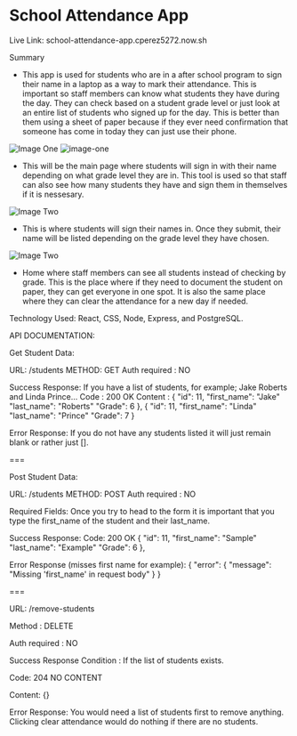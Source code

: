 # School Attendance App

Live Link: 
school-attendance-app.cperez5272.now.sh

Summary
- This app is used for students who are in a after school program to sign their name in a laptop as a way to mark their attendance. This is important so staff members can know what students they have during the day. They can check based on a student grade level or just look at an entire list of students who signed up for the day. This is better than them using a sheet of paper because if they ever need confirmation that someone has come in today they can just use their phone. 

![Image One](https://imgur.com/8OIJHNS)
<img src="https://imgur.com/8OIJHNS" alt="image-one"> 

- This will be the main page where students will sign in with their name depending on what grade level they are in. This tool is used so that staff can also see how many students they have and sign them in themselves if it is nessesary. 

![Image Two](https://imgur.com/YWCpZIL)

- This is where students will sign their names in. Once they submit, their name will be listed depending on the grade level they have chosen. 

![Image Two](https://imgur.com/aXRkYEK)

- Home where staff members can see all students instead of checking by grade. This is the place where if they need to document the student on paper, they can get everyone in one spot. It is also the same place where they can clear the attendance for a new day if needed. 

Technology Used: React, CSS, Node, Express, and PostgreSQL.

API DOCUMENTATION: 

Get Student Data:

URL: /students
METHOD: GET
Auth required : NO

Success Response: If you have a list of students, for example; Jake Roberts and Linda Prince...
Code : 200 OK
Content :
 {
            "id": 11,
            "first_name": "Jake"
            "last_name": "Roberts"
            "Grade": 6
        },
 {
            "id": 11,
            "first_name": "Linda"
            "last_name": "Prince"
            "Grade": 7
        }

Error Response: If you do not have any students listed it will just remain blank or rather just [].

===

Post Student Data: 

URL: /students
METHOD: POST
Auth required : NO

Required Fields: Once you try to head to the form it is important that you type the first_name of the student and their last_name. 

Success Response: 
Code: 200 OK
 {
            "id": 11,
            "first_name": "Sample"
            "last_name": "Example"
            "Grade": 6
        },

Error Response (misses first name for example): 
{
    "error": {
        "message": "Missing 'first_name' in request body"
    }
}

===

URL: /remove-students

Method : DELETE

Auth required : NO

Success Response
Condition : If the list of students exists.

Code: 204 NO CONTENT

Content: {}

Error Response: You would need a list of students first to remove anything. Clicking clear attendance would do nothing if there are no students. 